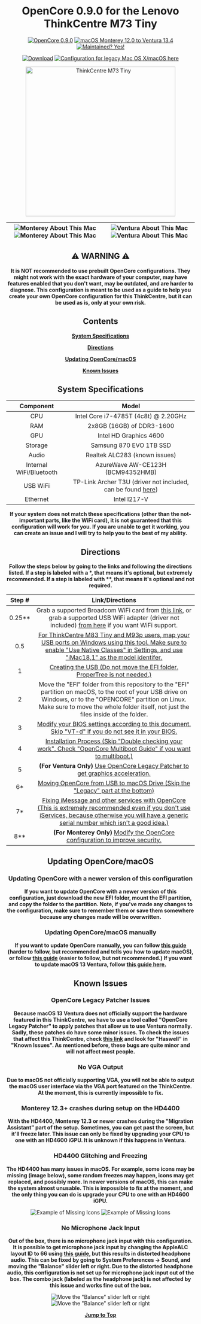 <div align="center">
  
  # **OpenCore 0.9.0 for the Lenovo ThinkCentre M73 Tiny**
  
  [![OpenCore 0.9.0](https://img.shields.io/badge/OpenCore-0.9.0-004852)](https://github.com/acidanthera/OpenCorePkg)
  [![macOS Monterey 12.0 to Ventura 13.4](https://img.shields.io/badge/macOS-Monterey%2012.0%20to%20Ventura%2013.4-67320A?logo=apple)](https://apple.com/macos/ventura)
  [![Maintained? Yes!](https://img.shields.io/badge/Maintained%3F-Yes!-334512.svg)](https://github.com/UHDbits/M73-Tiny-OpenCore/graphs/commit-activity)

  [![Download](https://img.shields.io/badge/Download-114B14?logo=data:image/svg+xml;base64,PHN2ZyB4bWxucz0iaHR0cDovL3d3dy53My5vcmcvMjAwMC9zdmciIHZpZXdCb3g9IjAgMCAyNCAyNCIgd2lkdGg9IjI0IiBoZWlnaHQ9IjI0Ij48cGF0aCBkPSJNNC45NyAxMS4wM2EuNzUuNzUgMCAxIDEgMS4wNi0xLjA2TDExIDE0Ljk0VjIuNzVhLjc1Ljc1IDAgMCAxIDEuNSAwdjEyLjE5bDQuOTctNC45N2EuNzUuNzUgMCAxIDEgMS4wNiAxLjA2bC02LjI1IDYuMjVhLjc1Ljc1IDAgMCAxLTEuMDYgMGwtNi4yNS02LjI1Wm0tLjIyIDkuNDdhLjc1Ljc1IDAgMCAwIDAgMS41aDE0LjVhLjc1Ljc1IDAgMCAwIDAtMS41SDQuNzVaIiBzdHlsZT0iZmlsbDojZmZmZmZmIj48L3BhdGg+PC9zdmc+)](https://github.com/UHDbits/M73-Tiny-OpenCore/releases/latest)
  [![Configuration for legacy Mac OS X/macOS here](https://img.shields.io/badge/Click%20here%20for%20legacy%20Mac%20OS%20X%2FmacOS%20support.-792316)](https://github.com/UHDbits/M73-Tiny-OpenCore/tree/legacy)

  <img src="https://github.com/UHDbits/M73-Tiny-OpenCore/raw/main/Resources/Images/ThinkCentre.png" alt="ThinkCentre M73 Tiny" width="400px"/>
  
  | ![Monterey About This Mac](/Resources/Images/About%20This%20Mac/DarkMontereyAboutThisMac.png#gh-dark-mode-only) ![Monterey About This Mac](/Resources/Images/About%20This%20Mac/LightMontereyAboutThisMac.png#gh-light-mode-only) | ![Ventura About This Mac](/Resources/Images/About%20This%20Mac/DarkVenturaAboutThisMac.png#gh-dark-mode-only) ![Ventura About This Mac](/Resources/Images/About%20This%20Mac/LightVenturaAboutThisMac.png#gh-light-mode-only) |
  | ----------------------------------------- | ----------------------------------------- |
  
  ## ⚠️ WARNING ⚠️
  
  **It is NOT recommended to use prebuilt OpenCore configurations. They might not work with the exact hardware of your computer, may have features enabled that you don't want, may be outdated, and are harder to diagnose. This configuration is meant to be used as a guide to help you create your own OpenCore configuration for this ThinkCentre, but it can be used as is, only at your own risk.**
  
  ## Contents
  
  [**System Specifications**](#system-specifications)
  
  [**Directions**](#directions)

  [**Updating OpenCore/macOS**](#updating-opencoremacos)

  [**Known Issues**](#known-issues)
  
  ## System Specifications
  
  | Component | Model |
  | :-: | :-: |
  | CPU | Intel Core i7-4785T (4c8t) @ 2.20GHz |
  | RAM | 2x8GB (16GB) of DDR3-1600 |
  | GPU | Intel HD Graphics 4600 |
  | Storage | Samsung 870 EVO 1TB SSD |
  | Audio | Realtek ALC283 (known issues) |
  | Internal WiFi/Bluetooth | AzureWave AW-CE123H (BCM94352HMB) |
  | USB WiFi | TP-Link Archer T3U (driver not included, can be found [here](https://github.com/chris1111/Wireless-USB-OC-Big-Sur-Adapter)) |
  | Ethernet | Intel I217-V |
  
  **If your system does not match these specifications (other than the not-important parts, like the WiFi card), it is not guaranteed that this configuration will work for you. If you are unable to get it working, you can create an issue and I will try to help you to the best of my ability.**

  ## Directions
  
  **Follow the steps below by going to the links and following the directions listed. If a step is labeled with a &#42;, that means it's optional, but extremely recommended. If a step is labeled with &#42;&#42;, that means it's optional and not required.**

  | Step # | Link/Directions |
  | :-: | :-: |
  | 0.25** | Grab a supported Broadcom WiFi card from [this link](https://dortania.github.io/Wireless-Buyers-Guide/types-of-wireless-card/mpcie.html#supported), or grab a supported USB WiFi adapter (driver not included) [from here](https://github.com/chris1111/Wireless-USB-OC-Big-Sur-Adapter#%EF%B8%8E---known-working-and-testing-adapter) if you want WiFi support. |
  | 0.5 | [For ThinkCentre M83 Tiny and M93p users, map your USB ports on Windows using this tool. Make sure to enable "Use Native Classes" in Settings, and use "iMac18,1" as the model identifer.](https://github.com/USBToolBox/tool) |
  | 1 | [Creating the USB (Do not move the EFI folder. ProperTree is not needed.)](https://dortania.github.io/OpenCore-Install-Guide/installer-guide/#making-the-installer) |
  | 2 | Move the "EFI" folder from this repository to the "EFI" partition on macOS, to the root of your USB drive on Windows, or to the "OPENCORE" partition on Linux. Make sure to move the whole folder itself, not just the files inside of the folder. |
  | 3 | [Modify your BIOS settings according to this document. Skip "VT-d" if you do not see it in your BIOS.](/Resources/Documentation/BIOSSettings.md) |
  | 4 | [Installation Process (Skip "Double checking your work". Check "OpenCore Multiboot Guide" if you want to multiboot.)](https://dortania.github.io/OpenCore-Install-Guide/installation/installation-process.html#booting-the-opencore-usb) |
  | 5 | **(For Ventura Only)** [Use OpenCore Legacy Patcher to get graphics acceleration.](/Resources/Documentation/VenturaOCLP.md) |
  | 6* | [Moving OpenCore from USB to macOS Drive (Skip the "Legacy" part at the bottom)](https://dortania.github.io/OpenCore-Post-Install/universal/oc2hdd.html) |
  | 7* | [Fixing iMessage and other services with OpenCore (This is extremely recommended even if you don't use iServices, because otherwise you will have a generic serial number which isn't a good idea.)](https://dortania.github.io/OpenCore-Post-Install/universal/iservices.html) |
  | 8** | **(For Monterey Only)** [Modify the OpenCore configuration to improve security.](/Resources/Documentation/Security.md) |

  ## Updating OpenCore/macOS
  
  ### Updating OpenCore with a newer version of this configuration
  **If you want to update OpenCore with a newer version of this configuration, just download the new EFI folder, mount the EFI partition, and copy the folder to the partition. Note, if you've made any changes to the configuration, make sure to remember them or save them somewhere because any changes made will be overwritten.**

  ### Updating OpenCore/macOS manually
  **If you want to update OpenCore manually, you can follow [this guide](https://dortania.github.io/OpenCore-Post-Install/universal/update.html#updating-opencore) (harder to follow, but recommended and tells you how to update macOS), or follow [this guide](https://www.insanelymac.com/forum/topic/347035-guide-updating-and-maintaining-opencore-new-method/) (easier to follow, but not recommended.) If you want to update macOS 13 Ventura, follow [this guide here.](/Resources/Documentation/VenturaOCLP.md#before-updating-macos)**

  ## Known Issues
  
  ### OpenCore Legacy Patcher Issues
  **Because macOS 13 Ventura does not officially support the hardware featured in this ThinkCentre, we have to use a tool called "OpenCore Legacy Patcher" to apply patches that allow us to use Ventura normally. Sadly, these patches do have some minor issues. To check the issues that affect this ThinkCentre, check [this link](https://github.com/dortania/OpenCore-Legacy-Patcher/issues/1008/) and look for "Haswell" in "Known Issues". As mentioned before, these bugs are quite minor and will not affect most people.**

  ### No VGA Output
  **Due to macOS not officially supporting VGA, you will not be able to output the macOS user interface via the VGA port featured on the ThinkCentre. At the moment, this is currently impossible to fix.**

  ### Monterey 12.3+ crashes during setup on the HD4400
  **With the HD4400, Monterey 12.3 or newer crashes during the "Migration Assistant" part of the setup. Sometimes, you can get past the screen, but it'll freeze later. This issue can only be fixed by upgrading your CPU to one with an HD4600 iGPU. It is unknown if this happens in Ventura.**

  ### HD4400 Glitching and Freezing
  **The HD4400 has many issues in macOS. For example, some icons may be missing (image below), some random freezes may happen, icons may get replaced, and possibly more. In newer versions of macOS, this can make the system almost unusable. This is impossible to fix at the moment, and the only thing you can do is upgrade your CPU to one with an HD4600 iGPU.**

  ![Example of Missing Icons](/Resources/Images/Missing%20Icons/DarkMissingIcons.png#gh-dark-mode-only) ![Example of Missing Icons](/Resources/Images/Missing%20Icons/LightMissingIcons.png#gh-light-mode-only)

  ### No Microphone Jack Input
  **Out of the box, there is no microphone jack input with this configuration. It is possible to get microphone jack input by changing the AppleALC layout ID to 66 using [this guide](https://dortania.github.io/OpenCore-Post-Install/universal/audio.html#making-layout-id-more-permanent), but this results in distorted headphone audio. This can be fixed by going to System Preferences -> Sound, and moving the "Balance" slider left or right. Due to the distorted headphone audio, this configuration is not set up for microphone jack input out of the box. The combo jack (labeled as the headphone jack) is not affected by this issue and works fine out of the box.**
  
  ![Move the "Balance" slider left or right](/Resources/Images/Headphones%20Fix/DarkHeadphonesFix.png#gh-dark-mode-only) ![Move the "Balance" slider left or right](/Resources/Images/Headphones%20Fix/LightHeadphonesFix.png#gh-light-mode-only)
  
  [**Jump to Top**](#opencore-090-for-the-lenovo-thinkcentre-m73-tiny)

</div>
